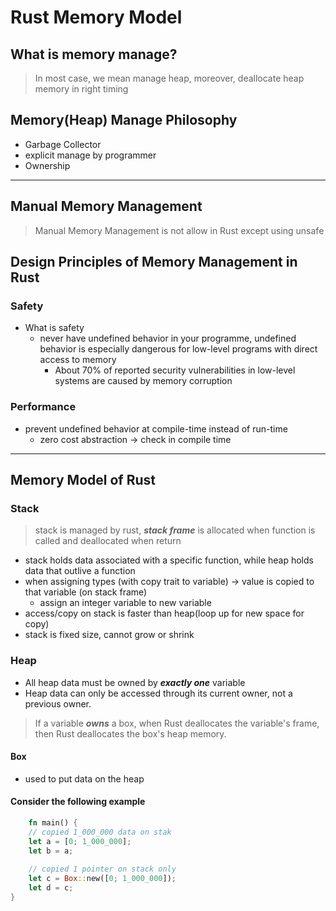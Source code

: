 # Rust Memory Model

## What is memory manage?

> In most case, we mean manage heap, moreover, deallocate heap memory in right timing

## Memory(Heap) Manage Philosophy

- Garbage Collector
- explicit manage by programmer
- Ownership

---

## Manual Memory Management

> Manual Memory Management is not allow in Rust except using unsafe

## Design Principles of Memory Management in Rust

### Safety

- What is safety
    - never have undefined behavior in your programme, undefined behavior is especially dangerous for low-level programs
      with direct access to memory
        - About 70% of reported security vulnerabilities in low-level systems are caused by memory corruption

### Performance

- prevent undefined behavior at compile-time instead of run-time
    - zero cost abstraction -> check in compile time

---

## Memory Model of Rust

### Stack

> stack is managed by rust, **_stack frame_** is allocated when function is called and deallocated when return

- stack holds data associated with a specific function, while heap holds data that outlive a function
- when assigning types (with copy trait to variable) -> value is copied to that variable (on stack frame)
    - assign an integer variable to new variable
- access/copy on stack is faster than heap(loop up for new space for copy)
- stack is fixed size, cannot grow or shrink

### Heap

- All heap data must be owned by **_exactly one_** variable
- Heap data can only be accessed through its current owner, not a previous owner.

> If a variable **_owns_** a box, when Rust deallocates the variable's frame, then Rust deallocates the box's heap memory.

#### Box

- used to put data on the heap

#### Consider the following example

```rust
    fn main() {
    // copied 1_000_000 data on stak
    let a = [0; 1_000_000];
    let b = a;
    
    // copied 1 pointer on stack only
    let c = Box::new([0; 1_000_000]);
    let d = c;
}
```
